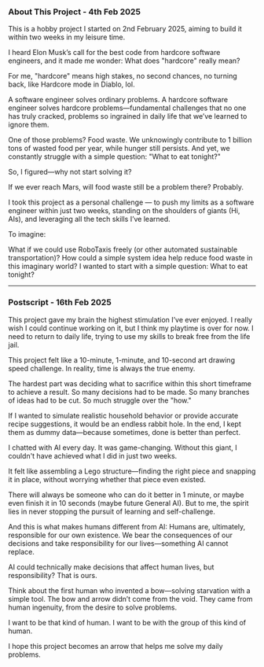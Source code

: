 ### About This Project - 4th Feb 2025

This is a hobby project I started on 2nd February 2025, aiming to build it within two weeks in my leisure time.

I heard Elon Musk’s call for the best code from hardcore software engineers, and it made me wonder:
What does "hardcore" really mean?

For me, "hardcore" means high stakes, no second chances, no turning back,
like Hardcore mode in Diablo, lol.

A software engineer solves ordinary problems.
A hardcore software engineer solves hardcore problems—fundamental challenges that no one has truly cracked, problems so ingrained in daily life that we’ve learned to ignore them.

One of those problems? Food waste.
We unknowingly contribute to 1 billion tons of wasted food per year, while hunger still persists.
And yet, we constantly struggle with a simple question: "What to eat tonight?"

So, I figured—why not start solving it?

If we ever reach Mars, will food waste still be a problem there? Probably.

I took this project as a personal challenge — to push my limits as a software engineer within just two weeks,
standing on the shoulders of giants (Hi, AIs), and leveraging all the tech skills I’ve learned.

To imagine:

What if we could use RoboTaxis freely (or other automated sustainable transportation)?
How could a simple system idea help reduce food waste in this imaginary world?
I wanted to start with a simple question:
What to eat tonight?

---

### Postscript - 16th Feb 2025

This project gave my brain the highest stimulation I’ve ever enjoyed.
I really wish I could continue working on it, but I think my playtime is over for now.
I need to return to daily life, trying to use my skills to break free from the life jail.

This project felt like a 10-minute, 1-minute, and 10-second art drawing speed challenge.
In reality, time is always the true enemy.

The hardest part was deciding what to sacrifice within this short timeframe to achieve a result.
So many decisions had to be made.
So many branches of ideas had to be cut.
So much struggle over the "how."

If I wanted to simulate realistic household behavior or provide accurate recipe suggestions, it would be an endless rabbit hole.
In the end, I kept them as dummy data—because sometimes, done is better than perfect.

I chatted with AI every day. It was game-changing.
Without this giant, I couldn't have achieved what I did in just two weeks.

It felt like assembling a Lego structure—finding the right piece and snapping it in place, without worrying whether that piece even existed.

There will always be someone who can do it better in 1 minute, or maybe even finish it in 10 seconds (maybe future General AI).
But to me, the spirit lies in never stopping the pursuit of learning and self-challenge.

And this is what makes humans different from AI:
Humans are, ultimately, responsible for our own existence.
We bear the consequences of our decisions and take responsibility for our lives—something AI cannot replace.

AI could technically make decisions that affect human lives, but responsibility? That is ours.

Think about the first human who invented a bow—solving starvation with a simple tool.
The bow and arrow didn’t come from the void.
They came from human ingenuity, from the desire to solve problems.

I want to be that kind of human.
I want to be with the group of this kind of human.

I hope this project becomes an arrow that helps me solve my daily problems.
